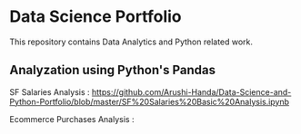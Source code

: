 # Data Science Portfolio
This repository contains Data Analytics and Python related work.

## Analyzation using Python's Pandas

SF Salaries Analysis : https://github.com/Arushi-Handa/Data-Science-and-Python-Portfolio/blob/master/SF%20Salaries%20Basic%20Analysis.ipynb

Ecommerce Purchases Analysis : 

